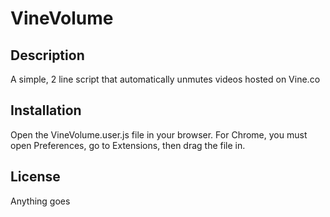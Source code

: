 # VineVolume
## Description
A simple, 2 line script that automatically unmutes videos hosted on Vine.co

## Installation
Open the VineVolume.user.js file in your browser. For Chrome, you must open Preferences, go to Extensions, then drag the file in.

## License
Anything goes